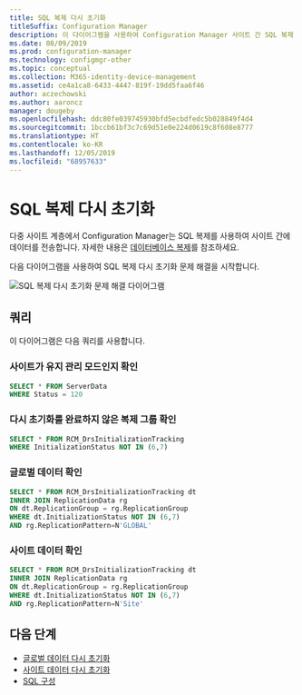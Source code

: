 ```yaml
---
title: SQL 복제 다시 초기화
titleSuffix: Configuration Manager
description: 이 다이어그램을 사용하여 Configuration Manager 사이트 간 SQL 복제 다시 초기화 문제 해결을 시작합니다.
ms.date: 08/09/2019
ms.prod: configuration-manager
ms.technology: configmgr-other
ms.topic: conceptual
ms.collection: M365-identity-device-management
ms.assetid: ce4a1ca8-6433-4447-819f-19dd5faa6f46
author: aczechowski
ms.author: aaroncz
manager: dougeby
ms.openlocfilehash: ddc80fe039745930bfd5ecbdfedc5b028849f4d4
ms.sourcegitcommit: 1bccb61bf3c7c69d51e0e224d0619c8f608e8777
ms.translationtype: HT
ms.contentlocale: ko-KR
ms.lasthandoff: 12/05/2019
ms.locfileid: "68957633"
---
```

# <a name="sql-replication-reinit"></a>SQL 복제 다시 초기화

다중 사이트 계층에서 Configuration Manager는 SQL 복제를 사용하여 사이트 간에 데이터를 전송합니다. 자세한 내용은 [데이터베이스 복제](/sccm/core/plan-design/hierarchy/database-replication)를 참조하세요.

다음 다이어그램을 사용하여 SQL 복제 다시 초기화 문제 해결을 시작합니다.

![SQL 복제 다시 초기화 문제 해결 다이어그램](media/sql-replication-reinit.svg)

## <a name="queries"></a>쿼리

이 다이어그램은 다음 쿼리를 사용합니다.

### <a name="check-if-site-is-in-maintenance-mode"></a>사이트가 유지 관리 모드인지 확인

```sql
SELECT * FROM ServerData
WHERE Status = 120
```

### <a name="check-which-replication-group-hasnt-completed-reinit"></a>다시 초기화를 완료하지 않은 복제 그룹 확인

```sql
SELECT * FROM RCM_DrsInitializationTracking
WHERE InitializationStatus NOT IN (6,7)
```

### <a name="check-global-data"></a>글로벌 데이터 확인

```sql
SELECT * FROM RCM_DrsInitializationTracking dt
INNER JOIN ReplicationData rg
ON dt.ReplicationGroup = rg.ReplicationGroup
WHERE dt.InitializationStatus NOT IN (6,7)
AND rg.ReplicationPattern=N'GLOBAL'
```

### <a name="check-site-data"></a>사이트 데이터 확인

```sql
SELECT * FROM RCM_DrsInitializationTracking dt
INNER JOIN ReplicationData rg
ON dt.ReplicationGroup = rg.ReplicationGroup
WHERE dt.InitializationStatus NOT IN (6,7)
AND rg.ReplicationPattern=N'Site'
```

## <a name="next-steps"></a>다음 단계

- [글로벌 데이터 다시 초기화](/sccm/core/servers/manage/replication/global-data-reinit)
- [사이트 데이터 다시 초기화](/sccm/core/servers/manage/replication/site-data-reinit)
- [SQL 구성](/sccm/core/servers/manage/replication/sql-configuration)
